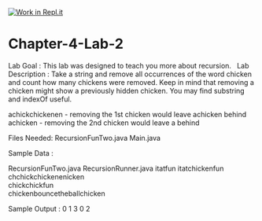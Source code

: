 [![Work in Repl.it](https://classroom.github.com/assets/work-in-replit-14baed9a392b3a25080506f3b7b6d57f295ec2978f6f33ec97e36a161684cbe9.svg)](https://classroom.github.com/online_ide?assignment_repo_id=4748972&assignment_repo_type=AssignmentRepo)
# Chapter-4-Lab-2

Lab Goal :   This lab was designed to teach you more about recursion.   Lab Description :   Take a string and remove all occurrences of the word chicken and count how many chickens were removed.  Keep in mind that removing a chicken might show a previously hidden chicken.  You may find substring and indexOf useful.


achickchickenen  - removing the 1st chicken would leave achicken behind
achicken  - removing the 2nd chicken would leave a behind

Files Needed:
RecursionFunTwo.java
Main.java


Sample Data :

RecursionFunTwo.java
RecursionRunner.java
itatfun
itatchickenfun
chchickchickenenicken	
chickchickfun	
chickenbouncetheballchicken




Sample Output :
0
1
3
0
2
